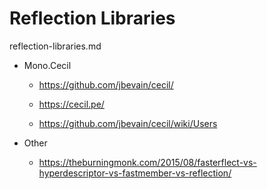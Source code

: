 # Reflection Libraries

reflection-libraries.md

*   Mono.Cecil

    *   https://github.com/jbevain/cecil/

    *   https://cecil.pe/

    *   https://github.com/jbevain/cecil/wiki/Users

*   Other

    *   https://theburningmonk.com/2015/08/fasterflect-vs-hyperdescriptor-vs-fastmember-vs-reflection/